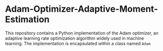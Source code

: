 # Adam-Optimizer-Adaptive-Moment-Estimation
This repository contains a Python implementation of the Adam optimizer, an adaptive learning rate optimization algorithm widely used in machine learning. The implementation is encapsulated within a class named `Adam`
